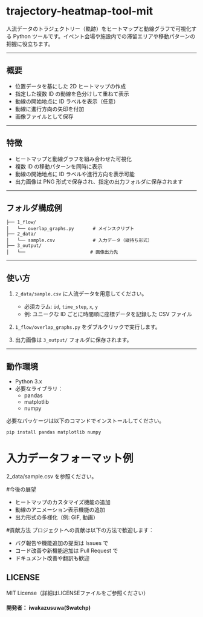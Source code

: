# trajectory-heatmap-tool-mit

人流データのトラジェクトリー（軌跡）をヒートマップと動線グラフで可視化する Python ツールです。イベント会場や施設内での滞留エリアや移動パターンの把握に役立ちます。

---

## 概要

- 位置データを基にした 2D ヒートマップの作成
- 指定した複数 ID の動線を色分けして重ねて表示
- 動線の開始地点に ID ラベルを表示（任意）
- 動線に進行方向の矢印を付加
- 画像ファイルとして保存

---

## 特徴

- ヒートマップと動線グラフを組み合わせた可視化
- 複数 ID の移動パターンを同時に表示
- 動線の開始地点に ID ラベルや進行方向を表示可能
- 出力画像は PNG 形式で保存され、指定の出力フォルダに保存されます

---

## フォルダ構成例

```
├── 1_flow/
│   └── overlap_graphs.py       # メインスクリプト
├── 2_data/
│   └── sample.csv              # 入力データ（縦持ち形式）
├── 3_output/
│   └──                        # 画像出力先
```


---

## 使い方

1. `2_data/sample.csv` に人流データを用意してください。
   - 必須カラム: `id`, `time_step`, `x`, `y`
   - 例: ユニークな ID ごとに時間順に座標データを記録した CSV ファイル

2. `1_flow/overlap_graphs.py` をダブルクリックで実行します。

3. 出力画像は `3_output/` フォルダに保存されます。

---

## 動作環境

- Python 3.x
- 必要なライブラリ：
  - pandas
  - matplotlib
  - numpy

必要なパッケージは以下のコマンドでインストールしてください。

```bash
pip install pandas matplotlib numpy
```

# 入力データフォーマット例
2_data/sample.csv を参照ください。

#今後の展望
- ヒートマップのカスタマイズ機能の追加
- 動線のアニメーション表示機能の追加
- 出力形式の多様化（例: GIF, 動画）

#貢献方法
プロジェクトへの貢献は以下の方法で歓迎します：
- バグ報告や機能追加の提案は Issues で
- コード改善や新機能追加は Pull Request で
- ドキュメント改善や翻訳も歓迎


## LICENSE
MIT License（詳細はLICENSEファイルをご参照ください）

#### 開発者： iwakazusuwa(Swatchp)

